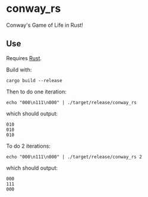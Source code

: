 # conway_rs

Conway's Game of Life in Rust!

## Use

Requires [Rust](https://www.rust-lang.org/).

Build with:

    cargo build --release

Then to do one iteration:

    echo "000\n111\n000" | ./target/release/conway_rs

which should output:

    010
    010
    010

To do 2 iterations:

    echo "000\n111\n000" | ./target/release/conway_rs 2

which should output:

    000
    111
    000
